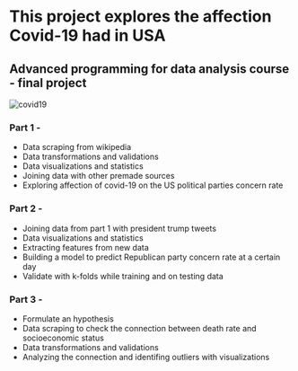 # This project explores the affection Covid-19 had in USA
## Advanced programming for data analysis course - final project
![covid19](https://user-images.githubusercontent.com/79993655/121152556-f9910580-c84d-11eb-91db-c6c8abf3abf8.jpg)

### Part 1 -
* Data scraping from wikipedia
* Data transformations and validations
* Data visualizations and statistics
* Joining data with other premade sources
* Exploring affection of covid-19 on the US political parties concern rate

### Part 2 -
* Joining data from part 1 with president trump tweets
* Data visualizations and statistics
* Extracting features from new data
* Building a model to predict Republican party concern rate at a certain day
* Validate with k-folds while training and on testing data

### Part 3 -
* Formulate an hypothesis
* Data scraping to check the connection between death rate and socioeconomic status
* Data transformations and validations
* Analyzing the connection and identifing outliers with visualizations

